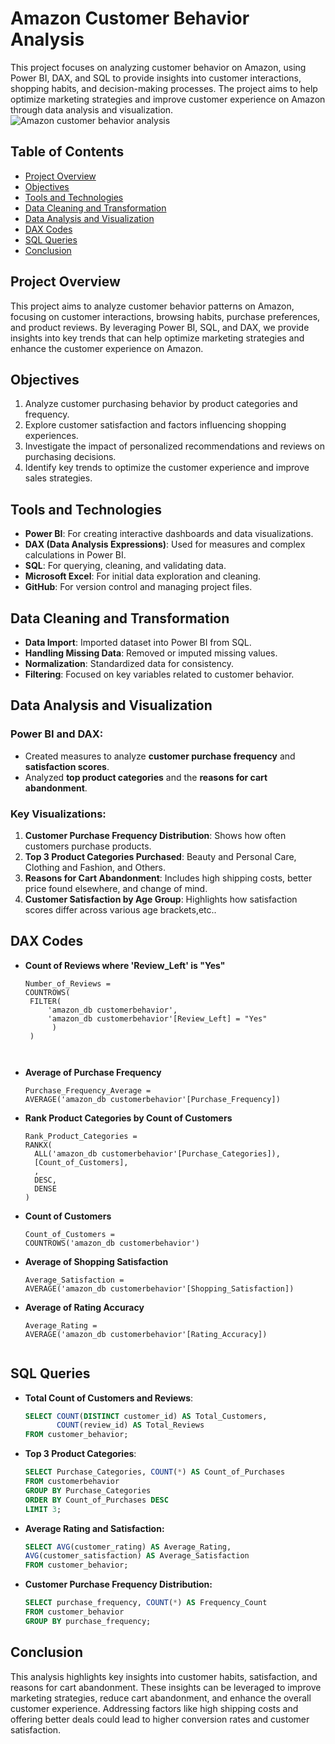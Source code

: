 
# Amazon Customer Behavior Analysis
This project focuses on analyzing customer behavior on Amazon, using Power BI, DAX, and SQL to provide insights into customer interactions, shopping habits, and decision-making processes. The project aims to help optimize marketing strategies and improve customer experience on Amazon through data analysis and visualization.
![Amazon customer behavior analysis](https://github.com/user-attachments/assets/234c5271-ea6a-4508-824b-437547b57bd5)

## Table of Contents
- [Project Overview](#project-overview)
- [Objectives](#objectives)
- [Tools and Technologies](#tools-and-technologies)
- [Data Cleaning and Transformation](#data-cleaning-and-transformation)
- [Data Analysis and Visualization](#data-analysis-and-visualization)
- [DAX Codes](#dax-codes)
- [SQL Queries](#sql-queries-used)
- [Conclusion](#conclusion)

## Project Overview
This project aims to analyze customer behavior patterns on Amazon, focusing on customer interactions, browsing habits, purchase preferences, and product reviews. By leveraging Power BI, SQL, and DAX, we provide insights into key trends that can help optimize marketing strategies and enhance the customer experience on Amazon.
## Objectives
1. Analyze customer purchasing behavior by product categories and frequency.
2. Explore customer satisfaction and factors influencing shopping experiences.
3. Investigate the impact of personalized recommendations and reviews on purchasing decisions.
4. Identify key trends to optimize the customer experience and improve sales strategies.
## Tools and Technologies
- **Power BI**: For creating interactive dashboards and data visualizations.
- **DAX (Data Analysis Expressions)**: Used for measures and complex calculations in Power BI.
- **SQL**: For querying, cleaning, and validating data.
- **Microsoft Excel**: For initial data exploration and cleaning.
- **GitHub**: For version control and managing project files.
## Data Cleaning and Transformation
- **Data Import**: Imported dataset into Power BI from SQL.
- **Handling Missing Data**: Removed or imputed missing values.
- **Normalization**: Standardized data for consistency.
- **Filtering**: Focused on key variables related to customer behavior.
## Data Analysis and Visualization

### Power BI and DAX:
- Created measures to analyze **customer purchase frequency** and **satisfaction scores**.
- Analyzed **top product categories** and the **reasons for cart abandonment**.

### Key Visualizations:
1. **Customer Purchase Frequency Distribution**: Shows how often customers purchase products.
2. **Top 3 Product Categories Purchased**: Beauty and Personal Care, Clothing and Fashion, and Others.
3. **Reasons for Cart Abandonment**: Includes high shipping costs, better price found elsewhere, and change of mind.
4. **Customer Satisfaction by Age Group**: Highlights how satisfaction scores differ across various age brackets,etc..
## DAX Codes

- **Count of Reviews where 'Review_Left' is "Yes"**
   ```DAX
   Number_of_Reviews = 
   COUNTROWS(
    FILTER(
        'amazon_db customerbehavior', 
        'amazon_db customerbehavior'[Review_Left] = "Yes"
         )
    )



- **Average of Purchase Frequency**
   ```DAX
   Purchase_Frequency_Average = 
   AVERAGE('amazon_db customerbehavior'[Purchase_Frequency])

- **Rank Product Categories by Count of Customers**
  ```DAX
  Rank_Product_Categories = 
  RANKX(
    ALL('amazon_db customerbehavior'[Purchase_Categories]), 
    [Count_of_Customers], 
    , 
    DESC, 
    DENSE
  )

- **Count of Customers**
  ```DAX 
  Count_of_Customers = 
  COUNTROWS('amazon_db customerbehavior')

- **Average of Shopping Satisfaction**
  ```DAX
  Average_Satisfaction = 
  AVERAGE('amazon_db customerbehavior'[Shopping_Satisfaction])

- **Average of Rating Accuracy**
  ```DAX
  Average_Rating = 
  AVERAGE('amazon_db customerbehavior'[Rating_Accuracy])


## SQL Queries

- **Total Count of Customers and Reviews**:
  ```sql
  SELECT COUNT(DISTINCT customer_id) AS Total_Customers,
         COUNT(review_id) AS Total_Reviews
  FROM customer_behavior;


- **Top 3 Product Categories**:
  ```sql
  SELECT Purchase_Categories, COUNT(*) AS Count_of_Purchases 
  FROM customerbehavior 
  GROUP BY Purchase_Categories 
  ORDER BY Count_of_Purchases DESC 
  LIMIT 3;

- **Average Rating and Satisfaction:**
  ```sql
  SELECT AVG(customer_rating) AS Average_Rating,
  AVG(customer_satisfaction) AS Average_Satisfaction
  FROM customer_behavior;
- **Customer Purchase Frequency Distribution:**
  ```sql
  SELECT purchase_frequency, COUNT(*) AS Frequency_Count
  FROM customer_behavior
  GROUP BY purchase_frequency;

## Conclusion
This analysis highlights key insights into customer habits, satisfaction, and reasons for cart abandonment. These insights can be leveraged to improve marketing strategies, reduce cart abandonment, and enhance the overall customer experience. Addressing factors like high shipping costs and offering better deals could lead to higher conversion rates and customer satisfaction.





